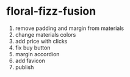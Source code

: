 # floral-fizz-fusion

1. remove padding and margin from materials
2. change materials colors
3. add price with clicks
4. fix buy button
5. margin accordion
6. add favicon
7. publish
